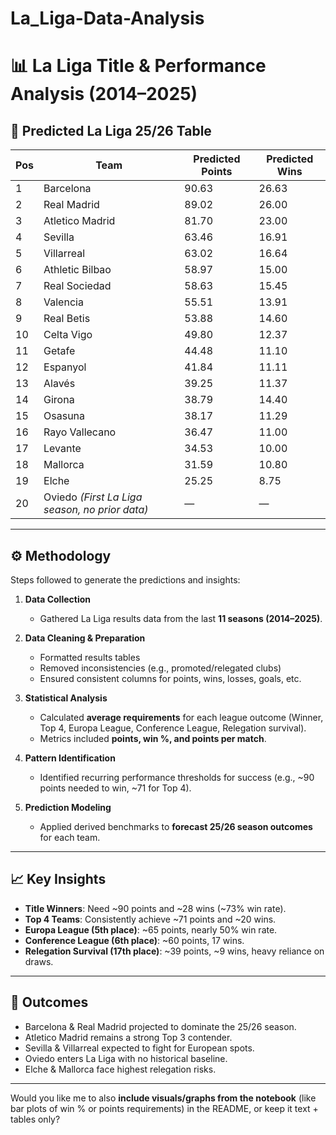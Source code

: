 # La_Liga-Data-Analysis

# 📊 La Liga Title & Performance Analysis (2014–2025)

## 🔮 Predicted La Liga 25/26 Table

| Pos | Team                                           | Predicted Points | Predicted Wins |
| --- | ---------------------------------------------- | ---------------- | -------------- |
| 1   | Barcelona                                      | 90.63            | 26.63          |
| 2   | Real Madrid                                    | 89.02            | 26.00          |
| 3   | Atletico Madrid                                | 81.70            | 23.00          |
| 4   | Sevilla                                        | 63.46            | 16.91          |
| 5   | Villarreal                                     | 63.02            | 16.64          |
| 6   | Athletic Bilbao                                | 58.97            | 15.00          |
| 7   | Real Sociedad                                  | 58.63            | 15.45          |
| 8   | Valencia                                       | 55.51            | 13.91          |
| 9   | Real Betis                                     | 53.88            | 14.60          |
| 10  | Celta Vigo                                     | 49.80            | 12.37          |
| 11  | Getafe                                         | 44.48            | 11.10          |
| 12  | Espanyol                                       | 41.84            | 11.11          |
| 13  | Alavés                                         | 39.25            | 11.37          |
| 14  | Girona                                         | 38.79            | 14.40          |
| 15  | Osasuna                                        | 38.17            | 11.29          |
| 16  | Rayo Vallecano                                 | 36.47            | 11.00          |
| 17  | Levante                                        | 34.53            | 10.00          |
| 18  | Mallorca                                       | 31.59            | 10.80          |
| 19  | Elche                                          | 25.25            | 8.75           |
| 20  | Oviedo *(First La Liga season, no prior data)* | —                | —              |

---

## ⚙️ Methodology

Steps followed to generate the predictions and insights:

1. **Data Collection**

   * Gathered La Liga results data from the last **11 seasons (2014–2025)**.

2. **Data Cleaning & Preparation**

   * Formatted results tables
   * Removed inconsistencies (e.g., promoted/relegated clubs)
   * Ensured consistent columns for points, wins, losses, goals, etc.

3. **Statistical Analysis**

   * Calculated **average requirements** for each league outcome (Winner, Top 4, Europa League, Conference League, Relegation survival).
   * Metrics included **points, win %, and points per match**.

4. **Pattern Identification**

   * Identified recurring performance thresholds for success (e.g., \~90 points needed to win, \~71 for Top 4).

5. **Prediction Modeling**

   * Applied derived benchmarks to **forecast 25/26 season outcomes** for each team.

---

## 📈 Key Insights

* **Title Winners**: Need \~90 points and \~28 wins (\~73% win rate).
* **Top 4 Teams**: Consistently achieve \~71 points and \~20 wins.
* **Europa League (5th place)**: \~65 points, nearly 50% win rate.
* **Conference League (6th place)**: \~60 points, 17 wins.
* **Relegation Survival (17th place)**: \~39 points, \~9 wins, heavy reliance on draws.

---

## 📌 Outcomes

* Barcelona & Real Madrid projected to dominate the 25/26 season.
* Atletico Madrid remains a strong Top 3 contender.
* Sevilla & Villarreal expected to fight for European spots.
* Oviedo enters La Liga with no historical baseline.
* Elche & Mallorca face highest relegation risks.

---

Would you like me to also **include visuals/graphs from the notebook** (like bar plots of win % or points requirements) in the README, or keep it text + tables only?
